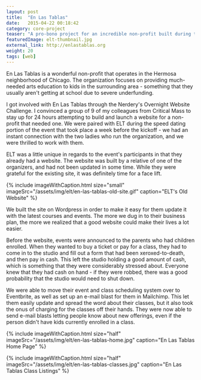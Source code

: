 ```yaml
---
layout: post
title:  "En Las Tablas"
date:   2015-04-22 00:18:42
category: core-project
teaser: "A pro-bono project for an incredible non-profit built during the Nerdery's Overnight Website Challenge."
featuredImage: elt-thumbnail.jpg
external_link: http://enlastablas.org
weight: 20
tags: [web]
---
```


En Las Tablas is a wonderful non-profit that operates in the Hermosa neighborhood of Chicago. The organization focuses on providing much-needed arts education to kids in the surrounding area - something that they usually aren't getting at school due to severe underfunding.

I got involved with En Las Tablas through the Nerdery's Overnight Website Challenge. I convinced a group of 9 of my colleagues from Critical Mass to stay up for 24 hours attempting to build and launch a website for a non-profit that needed one. We were paired with ELT during the speed dating portion of the event that took place a week before the kickoff - we had an instant connection with the two ladies who run the organization, and we were thrilled to work with them.

<div class="paragraph-with-picture left">
  <p>ELT was a little unique in regards to the event's participants in that they already had a website. The website was built by a relative of one of the organizers, and had not been updated in some time. While they were grateful for the existing site, it was definitely time for a face lift.
  </p>

  {% include imageWithCaption.html size="small" imageSrc="/assets/img/elt/en-las-tablas-old-site.gif" caption="ELT's Old Website" %}
</div>

We built the site on Wordpress in order to make it easy for them update it with the latest courses and events. The more we dug in to their business plan, the more we realized that a good website could make their lives a lot easier.

Before the website, events were announced to the parents who had children enrolled. When they wanted to buy a ticket or pay for a class, they had to come in to the studio and fill out a form that had been xeroxed-to-death, and then pay in cash. This left the studio holding a good amount of cash, which is something that they were considerably stressed about. Everyone knew that they had cash on hand - if they were robbed, there was a good probability that the studio would need to shut down.

We were able to move their event and class scheduling system over to Eventbrite, as well as set up an e-mail blast for them in Mailchimp. This let them easily update and spread the word about their classes, but it also took the onus of charging for the classes off their hands. They were now able to send e-mail blasts letting people know about new offerings, even if the person didn't have kids currently enrolled in a class.

{% include imageWithCaption.html size="half" imageSrc="/assets/img/elt/en-las-tablas-home.jpg" caption="En Las Tablas Home Page" %}

{% include imageWithCaption.html size="half" imageSrc="/assets/img/elt/en-las-tablas-classes.jpg" caption="En Las Tablas Class Listings" %}
